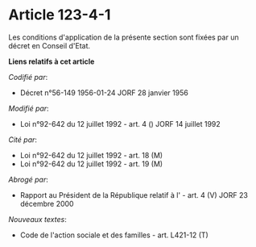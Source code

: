 # Article 123-4-1

Les conditions d'application de la présente section sont fixées par un décret en Conseil d'Etat.

**Liens relatifs à cet article**

_Codifié par_:

  - Décret n°56-149 1956-01-24 JORF 28 janvier 1956

_Modifié par_:

  - Loi n°92-642 du 12 juillet 1992 - art. 4 () JORF 14 juillet 1992

_Cité par_:

  - Loi n°92-642 du 12 juillet 1992 - art. 18 (M)
  - Loi n°92-642 du 12 juillet 1992 - art. 19 (M)

_Abrogé par_:

  - Rapport au Président de la République relatif à l' - art. 4 (V) JORF 23 décembre 2000

_Nouveaux textes_:

  - Code de l'action sociale et des familles - art. L421-12 (T)
